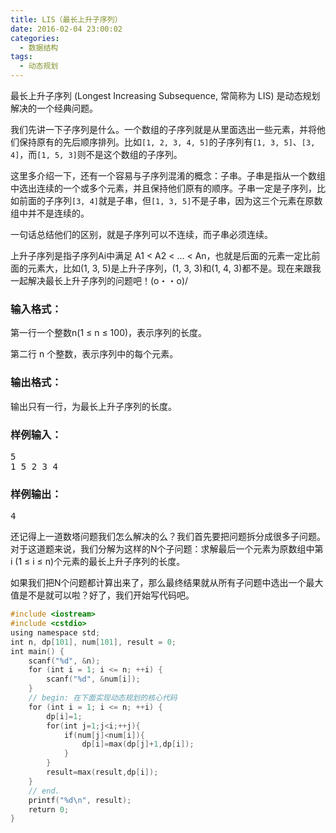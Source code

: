 ```yaml
---
title: LIS（最长上升子序列）
date: 2016-02-04 23:00:02
categories:
  - 数据结构
tags:
  - 动态规划
---
```


最长上升子序列 (Longest Increasing Subsequence, 常简称为 LIS) 是动态规划解决的一个经典问题。

我们先讲一下子序列是什么。一个数组的子序列就是从里面选出一些元素，并将他们保持原有的先后顺序排列。比如`[1, 2, 3, 4, 5]`的子序列有`[1, 3, 5]`、`[3, 4]`，而`[1, 5, 3]`则不是这个数组的子序列。

这里多介绍一下，还有一个容易与子序列混淆的概念：子串。子串是指从一个数组中选出连续的一个或多个元素，并且保持他们原有的顺序。子串一定是子序列，比如前面的子序列`[3, 4]`就是子串，但`[1, 3, 5]`不是子串，因为这三个元素在原数组中并不是连续的。

一句话总结他们的区别，就是子序列可以不连续，而子串必须连续。

上升子序列是指子序列Ai中满足 A1 < A2 < ... < An，也就是后面的元素一定比前面的元素大，比如(1, 3, 5)是上升子序列，(1, 3, 3)和(1, 4, 3)都不是。现在来跟我一起解决最长上升子序列的问题吧！(o・・o)/

<!-- more -->
### 输入格式：

第一行一个整数n(1 ≤ n ≤ 100)，表示序列的长度。

第二行 n 个整数，表示序列中的每个元素。

### 输出格式：

输出只有一行，为最长上升子序列的长度。

### 样例输入：

<pre>5
1 5 2 3 4</pre>

### 样例输出：

<pre>4</pre>

还记得上一道数塔问题我们怎么解决的么？我们首先要把问题拆分成很多子问题。对于这道题来说，我们分解为这样的N个子问题：求解最后一个元素为原数组中第 i (1 ≤ i ≤ n)个元素的最长上升子序列的长度。

如果我们把N个问题都计算出来了，那么最终结果就从所有子问题中选出一个最大值是不是就可以啦？好了，我们开始写代码吧。

``` cpp
#include <iostream>
#include <cstdio>
using namespace std;
int n, dp[101], num[101], result = 0;
int main() {
    scanf("%d", &n);
    for (int i = 1; i <= n; ++i) {
        scanf("%d", &num[i]);
    }
    // begin: 在下面实现动态规划的核心代码
    for (int i = 1; i <= n; ++i) {
        dp[i]=1;
        for(int j=1;j<i;++j){
            if(num[j]<num[i]){
                dp[i]=max(dp[j]+1,dp[i]);
            }            
        }
        result=max(result,dp[i]);
    }
    // end.
    printf("%d\n", result);
    return 0;
}
```
